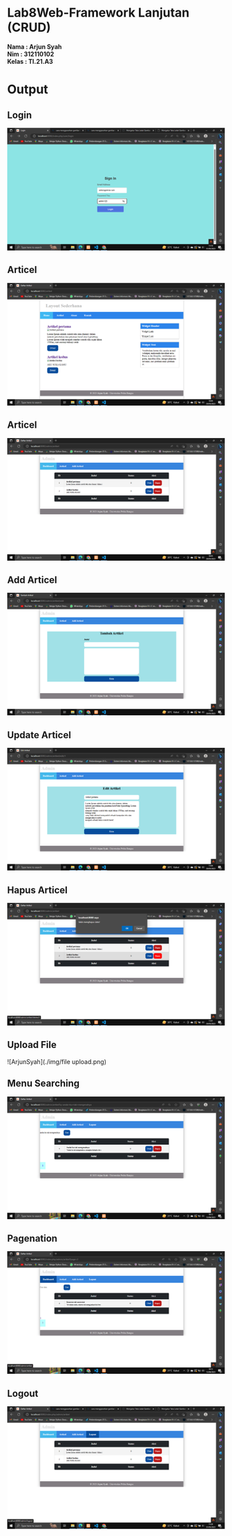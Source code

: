 # Lab8Web-Framework Lanjutan (CRUD)

**Nama   : Arjun Syah** <br/>
**Nim   : 312110102** <br/>
**Kelas : TI.21.A3** <br/>


# Output
## Login 

![ArjunSyah](./img/login.png)

## Articel

![ArjunSyah](./img/artikel.png)

## Articel 

![ArjunSyah](./img/admin.png)

## Add Articel 

![ArjunSyah](./img/tambah.png)


## Update Articel 

![ArjunSyah](./img/edit.png)

## Hapus Articel 

![ArjunSyah](./img/hapus.png)

## Upload File 

![ArjunSyah](./img/file upload.png)

## Menu Searching 
![ArjunSyah](./img/searc.png)

## Pagenation 
![ArjunSyah](./img/pagenation.png)

## Logout 

![ArjunSyah](./img/logout.png)